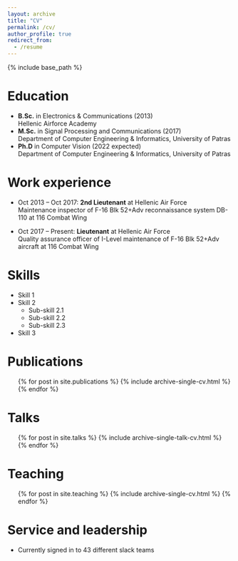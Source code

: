 ```yaml
---
layout: archive
title: "CV"
permalink: /cv/
author_profile: true
redirect_from:
  - /resume
---
```


{% include base_path %}

Education
======
* **B.Sc.** in Electronics & Communications (2013)
<br /> Hellenic Airforce Academy
* **M.Sc.** in Signal Processing and Communications (2017)
<br /> Department of Computer Engineering & Informatics, University of Patras
* **Ph.D** in Computer Vision (2022 expected)
<br /> Department of Computer Engineering & Informatics, University of Patras

Work experience
======
* Oct 2013 – Oct 2017: **2nd Lieutenant** at Hellenic Air Force
<br /> Maintenance inspector of F-16 Blk 52+Adv reconnaissance system DB-110 at 116 Combat Wing

* Oct 2017 – Present: **Lieutenant** at Hellenic Air Force
<br /> Quality assurance officer of I-Level maintenance of F-16 Blk 52+Adv aircraft at 116 Combat Wing

  
Skills
======
* Skill 1
* Skill 2
  * Sub-skill 2.1
  * Sub-skill 2.2
  * Sub-skill 2.3
* Skill 3

Publications
======
  <ul>{% for post in site.publications %}
    {% include archive-single-cv.html %}
  {% endfor %}</ul>
  
Talks
======
  <ul>{% for post in site.talks %}
    {% include archive-single-talk-cv.html %}
  {% endfor %}</ul>
  
Teaching
======
  <ul>{% for post in site.teaching %}
    {% include archive-single-cv.html %}
  {% endfor %}</ul>
  
Service and leadership
======
* Currently signed in to 43 different slack teams
